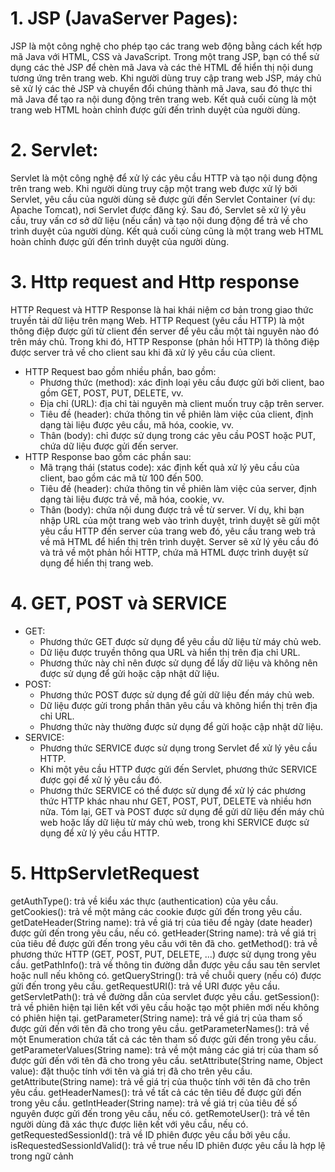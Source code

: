 # 1. JSP (JavaServer Pages): 
JSP là một công nghệ cho phép tạo các trang web động bằng cách kết hợp mã Java với HTML, CSS và JavaScript. Trong một trang JSP, bạn có thể sử dụng các thẻ JSP để chèn mã Java và các thẻ HTML để hiển thị nội dung tương ứng trên trang web. Khi người dùng truy cập trang web JSP, máy chủ sẽ xử lý các thẻ JSP và chuyển đổi chúng thành mã Java, sau đó thực thi mã Java để tạo ra nội dung động trên trang web. Kết quả cuối cùng là một trang web HTML hoàn chỉnh được gửi đến trình duyệt của người dùng.

# 2. Servlet: 
Servlet là một công nghệ để xử lý các yêu cầu HTTP và tạo nội dung động trên trang web. Khi người dùng truy cập một trang web được xử lý bởi Servlet, yêu cầu của người dùng sẽ được gửi đến Servlet Container (ví dụ: Apache Tomcat), nơi Servlet được đăng ký. Sau đó, Servlet sẽ xử lý yêu cầu, truy vấn cơ sở dữ liệu (nếu cần) và tạo nội dung động để trả về cho trình duyệt của người dùng. Kết quả cuối cùng cũng là một trang web HTML hoàn chỉnh được gửi đến trình duyệt của người dùng.

# 3. Http request and Http  response
HTTP Request và HTTP Response là hai khái niệm cơ bản trong giao thức truyền tải dữ liệu trên mạng Web. HTTP Request (yêu cầu HTTP) là một thông điệp được gửi từ client đến server để yêu cầu một tài nguyên nào đó trên máy chủ. Trong khi đó, HTTP Response (phản hồi HTTP) là thông điệp được server trả về cho client sau khi đã xử lý yêu cầu của client.
+ HTTP Request bao gồm nhiều phần, bao gồm:
  - Phương thức (method): xác định loại yêu cầu được gửi bởi client, bao gồm GET, POST, PUT, DELETE, vv.
  - Địa chỉ (URL): địa chỉ tài nguyên mà client muốn truy cập trên server.
  - Tiêu đề (header): chứa thông tin về phiên làm việc của client, định dạng tài liệu được yêu cầu, mã hóa, cookie, vv.
  - Thân (body): chỉ được sử dụng trong các yêu cầu POST hoặc PUT, chứa dữ liệu được gửi đến server.
+ HTTP Response bao gồm các phần sau:
  - Mã trạng thái (status code): xác định kết quả xử lý yêu cầu của client, bao gồm các mã từ 100 đến 500.
  - Tiêu đề (header): chứa thông tin về phiên làm việc của server, định dạng tài liệu được trả về, mã hóa, cookie, vv.
  - Thân (body): chứa nội dung được trả về từ server.
Ví dụ, khi bạn nhập URL của một trang web vào trình duyệt, trình duyệt sẽ gửi một yêu cầu HTTP đến server của trang web đó, yêu cầu trang web trả về mã HTML để hiển thị trên trình duyệt. Server sẽ xử lý yêu cầu đó và trả về một phản hồi HTTP, chứa mã HTML được trình duyệt sử dụng để hiển thị trang web.

# 4. GET, POST và SERVICE
+ GET:
  - Phương thức GET được sử dụng để yêu cầu dữ liệu từ máy chủ web.
  - Dữ liệu được truyền thông qua URL và hiển thị trên địa chỉ URL.
  - Phương thức này chỉ nên được sử dụng để lấy dữ liệu và không nên được sử dụng để gửi hoặc cập nhật dữ liệu.
+ POST:
  - Phương thức POST được sử dụng để gửi dữ liệu đến máy chủ web.
  - Dữ liệu được gửi trong phần thân yêu cầu và không hiển thị trên địa chỉ URL.
  - Phương thức này thường được sử dụng để gửi hoặc cập nhật dữ liệu.
+ SERVICE:
  - Phương thức SERVICE được sử dụng trong Servlet để xử lý yêu cầu HTTP.
  - Khi một yêu cầu HTTP được gửi đến Servlet, phương thức SERVICE được gọi để xử lý yêu cầu đó.
  - Phương thức SERVICE có thể được sử dụng để xử lý các phương thức HTTP khác nhau như GET, POST, PUT, DELETE và nhiều hơn nữa.
Tóm lại, GET và POST được sử dụng để gửi dữ liệu đến máy chủ web hoặc lấy dữ liệu từ máy chủ web, trong khi SERVICE được sử dụng để xử lý yêu cầu HTTP.
# 5. HttpServletRequest
  getAuthType(): trả về kiểu xác thực (authentication) của yêu cầu.
  getCookies(): trả về một mảng các cookie được gửi đến trong yêu cầu.
  getDateHeader(String name): trả về giá trị của tiêu đề ngày (date header) được gửi đến trong yêu cầu, nếu có.
  getHeader(String name): trả về giá trị của tiêu đề được gửi đến trong yêu cầu với tên đã cho.
  getMethod(): trả về phương thức HTTP (GET, POST, PUT, DELETE, ...) được sử dụng trong yêu cầu.
  getPathInfo(): trả về thông tin đường dẫn được yêu cầu sau tên servlet hoặc null nếu không có.
  getQueryString(): trả về chuỗi query (nếu có) được gửi đến trong yêu cầu.
  getRequestURI(): trả về URI được yêu cầu.
  getServletPath(): trả về đường dẫn của servlet được yêu cầu.
  getSession(): trả về phiên hiện tại liên kết với yêu cầu hoặc tạo một phiên mới nếu không có phiên hiện tại.
  getParameter(String name): trả về giá trị của tham số được gửi đến với tên đã cho trong yêu cầu.
  getParameterNames(): trả về một Enumeration chứa tất cả các tên tham số được gửi đến trong yêu cầu.
  getParameterValues(String name): trả về một mảng các giá trị của tham số được gửi đến với tên đã cho trong yêu cầu.
  setAttribute(String name, Object value): đặt thuộc tính với tên và giá trị đã cho trên yêu cầu.
  getAttribute(String name): trả về giá trị của thuộc tính với tên đã cho trên yêu cầu.
  getHeaderNames(): trả về tất cả các tên tiêu đề được gửi đến trong yêu cầu.
  getIntHeader(String name): trả về giá trị của tiêu đề số nguyên được gửi đến trong yêu cầu, nếu có.
  getRemoteUser(): trả về tên người dùng đã xác thực được liên kết với yêu cầu, nếu có.
  getRequestedSessionId(): trả về ID phiên được yêu cầu bởi yêu cầu.
  isRequestedSessionIdValid(): trả về true nếu ID phiên được yêu cầu là hợp lệ trong ngữ cảnh
